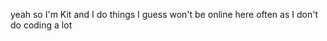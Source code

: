 yeah so I'm Kit and I do things I guess
won't be online here often as I don't do coding a lot



<!---
Kitsukaina/Kitsukaina is a ✨ special ✨ repository because its `README.md` (this file) appears on your GitHub profile.
You can click the Preview link to take a look at your changes.
--->
